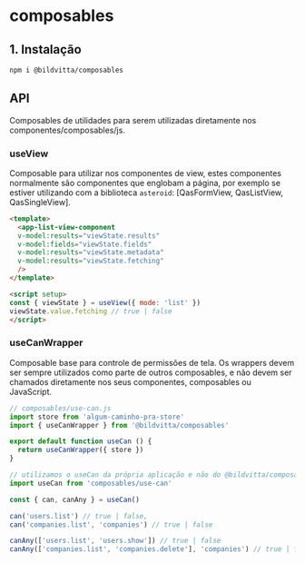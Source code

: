 # composables

## 1. Instalação
```md
npm i @bildvitta/composables
```

## API
Composables de utilidades para serem utilizadas diretamente nos componentes/composables/js.

### useView
Composable para utilizar nos componentes de view, estes componentes normalmente são componentes que englobam a página, por exemplo se estiver utilizando com a biblioteca `asteroid`: [QasFormView, QasListView, QasSingleView].

```html
<template>
  <app-list-view-component
  v-model:results="viewState.results"
  v-model:fields="viewState.fields"
  v-model:results="viewState.metadata"
  v-model:results="viewState.fetching"
  />
</template>

<script setup>
const { viewState } = useView({ mode: 'list' })
viewState.value.fetching // true | false
</script>
```

### useCanWrapper
Composable base para controle de permissões de tela. Os wrappers devem ser sempre utilizados como parte de outros composables, e não devem ser chamados diretamente nos seus componentes, composables ou JavaScript.

```js
// composables/use-can.js
import store from 'algum-caminho-pra-store'
import { useCanWrapper } from '@bildvitta/composables'

export default function useCan () {
  return useCanWrapper({ store })
}

// utilizamos o useCan da própria aplicação e não do @bildvitta/composables/lib/wrappers
import useCan from 'composables/use-can'

const { can, canAny } = useCan()

can('users.list') // true | false,
can('companies.list', 'companies') // true | false

canAny(['users.list', 'users.show']) // true | false
canAny(['companies.list', 'companies.delete'], 'companies') // true | false
```
